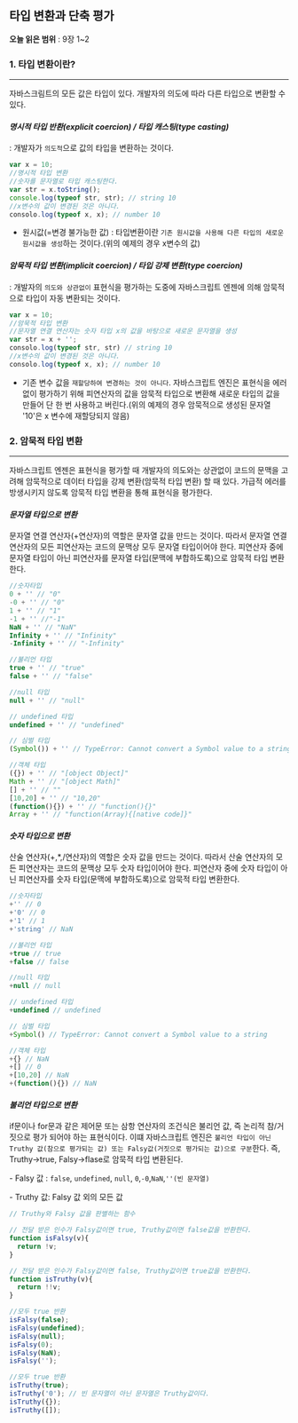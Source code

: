 ## 타입 변환과 단축 평가

**오늘 읽은 범위** : 9장 1~2

### 1. 타입 변환이란?

---

자바스크림트의 모든 값은 타입이 있다. 개발자의 의도에 따라 다른 타입으로 변환할 수 있다.

#### _명시적 타입 반환(explicit coercion) / 타입 캐스팅(type casting)_

: 개발자가 `의도적`으로 값의 타입을 변환하는 것이다.

```JavaScript
var x = 10;
//명시적 타입 변환
//숫자를 문자열로 타입 캐스팅한다.
var str = x.toString();
console.log(typeof str, str); // string 10
//x변수의 값이 변경된 것은 아니다.
consolo.log(typeof x, x); // number 10
```

- 원시값(=변경 불가능한 값) : 타입변환이란 `기존 원시값을 사용해 다른 타입의 새로운 원시값을 생성`하는 것이다.(위의 예제의 경우 x변수의 값)

#### _암묵적 타입 변환(implicit coercion) / 타입 강제 변환(type coercion)_

: 개발자의 `의도와 상관없이` 표현식을 평가하는 도중에 자바스크립트 엔젠에 의해 암묵적으로 타입이 자동 변환되는 것이다.

```JavaScript
var x = 10;
//암묵적 타입 변환
//문자열 연결 연산자는 숫자 타입 x의 값을 바탕으로 새로운 문자열을 생성
var str = x + '';
consolo.log(typeof str, str) // string 10
//x변수의 값이 변경된 것은 아니다.
consolo.log(typeof x, x); // number 10
```

- 기존 변수 값을 `재할당하여 변경하는 것이 아니다`. 자바스크립트 엔진은 표현식을 에러없이 평가하기 위해 피연산자의 값을 암묵적 타입으로 변환해 새로운 타입의 값을 만들어 단 한 번 사용하고 버린다.(위의 예제의 경우 암묵적으로 생성된 문자열 '10'은 x 변수에 재할당되지 않음)

### 2. 암묵적 타입 변환

---

자바스크립트 엔젠은 표현식을 평가할 때 개발자의 의도와는 상관없이 코드의 문맥을 고려해 암묵적으로 데이터 타입을 강제 변환(암묵적 타입 변환) 할 때 있다. 가급적 에러를 방생시키지 않도록 암묵적 타입 변환을 통해 표현식을 평가한다.

#### _문자열 타입으로 변환_

문자열 연결 연산자(+연산자)의 역할은 문자열 값을 만드는 것이다. 따라서 문자열 연결 연산자의 모든 피연산자는 코드의 문맥상 모두 문자열 타입이어야 한다. 피연산자 중에 문자열 타입이 아닌 피연산자를 문자열 타입(문맥에 부합하도록)으로 암묵적 타입 변환한다.

```JavaScript
//숫자타입
0 + '' // "0"
-0 + '' // "0"
1 + '' // "1"
-1 + '' //"-1"
NaN + '' // "NaN"
Infinity + '' // "Infinity"
-Infinity + '' // "-Infinity"

//불리언 타입
true + '' // "true"
false + '' // "false"

//null 타입
null + '' // "null"

// undefined 타입
undefined + '' // "undefined"

// 심벌 타입
(Symbol()) + '' // TypeError: Cannot convert a Symbol value to a string

//객체 타입
({}) + '' // "[object Object]"
Math + '' // "[object Math]"
[] + '' // ""
[10,20] + '' // "10,20"
(function(){}) + '' // "function(){}"
Array + '' // "function(Array){[native code]}"
```

#### _숫자 타입으로 변환_

산술 연산자(+,\*,/연산자)의 역할은 숫자 값을 만드는 것이다. 따라서 산술 연산자의 모든 피연산자는 코드의 문맥상 모두 숫자 타입이어야 한다. 피연산자 중에 숫자 타입이 아닌 피연산자를 숫자 타입(문맥에 부합하도록)으로 암묵적 타입 변환한다.

```JavaScript
//숫자타입
+'' // 0
+'0' // 0
+'1' // 1
+'string' // NaN

//불리언 타입
+true // true
+false // false

//null 타입
+null // null

// undefined 타입
+undefined // undefined

// 심벌 타입
+Symbol() // TypeError: Cannot convert a Symbol value to a string

//객체 타입
+{} // NaN
+[] // 0
+[10,20] // NaN
+(function(){}) // NaN
```

#### _불리언 타입으로 변환_

if문이나 for문과 같은 제어문 또는 삼항 연산자의 조건식은 불리언 값, 즉 논리적 참/거짓으로 평가 되어야 하는 표현식이다. 이떄 자바스크립트 엔진은 `불리언 타입이 아닌 Truthy 값(참으로 평가되는 값) 또는 Falsy값(거짓으로 평가되는 값)으로 구분`한다. 즉, Truthy->true, Falsy->flase로 암묵적 타입 변환된다.

\- Falsy 값 : `false`, `undefined`, `null`, `0`,`-0`,`NaN`,`''(빈 문자열)`

\- Truthy 값: Falsy 값 외의 모든 값

```JavaScript
// Truthy와 Falsy 값을 판별하는 함수

// 전달 받은 인수가 Falsy값이면 true, Truthy값이면 false값을 반환한다.
function isFalsy(v){
  return !v;
}

// 전달 받은 인수가 Falsy값이면 false, Truthy값이면 true값을 반환한다.
function isTruthy(v){
  return !!v;
}

//모두 true 반환
isFalsy(false);
isFalsy(undefined);
isFalsy(null);
isFalsy(0);
isFalsy(NaN);
isFalsy('');

//모두 true 반환
isTruthy(true);
isTruthy('0'); // 빈 문자열이 아닌 문자열은 Truthy값이다.
isTruthy({});
isTruthy([]);
```
